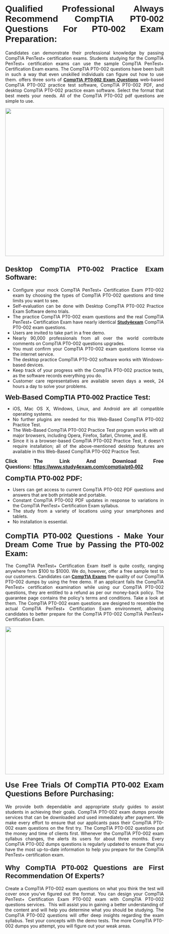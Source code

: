 <h1 style="text-align: justify;"><span style="font-family:Verdana,Geneva,sans-serif;"><strong>Qualified Professional Always Recommend CompTIA PT0-002 Questions For PT0-002 Exam Preparation:</strong></span></h1>

<p style="text-align: justify;">Candidates can demonstrate their professional knowledge by passing CompTIA PenTest+ certification exams. Students studying for the CompTIA PenTest+ certification exams can use the sample CompTIA PenTest+ Certification Exam exams. The CompTIA PT0-002 questions have been built in such a way that even unskilled individuals can figure out how to use them. offers three sorts of <a href="https://www.study4exam.com/comptia/pt0-002" target="_blank"><span style="font-family:Verdana,Geneva,sans-serif;"><strong>CompTIA PT0-002 Exam Questions</strong></span></a> web-based CompTIA PT0-002 practice test software, CompTIA PT0-002 PDF, and desktop CompTIA PT0-002 practice exam software. Select the format that best meets your needs. All of the CompTIA PT0-002 pdf questions are simple to use.</p>

<p style="text-align: justify;"><a href="https://www.study4exam.com/comptia/pt0-002" target="_blank"><img alt="" src="https://www.thequestionanswers.com/wp-content/uploads/2022/02/imgpsh_fullsize_anim-1.webp" style="width: 100%; height: 470px;" /></a></p>

<h2 style="text-align: justify;"><span style="font-family:Verdana,Geneva,sans-serif;"><strong><span style="font-size:22px;">Desktop CompTIA PT0-002 Practice Exam Software:</span></strong></span></h2>

<ul>
	<li style="text-align: justify;">Configure your mock CompTIA PenTest+ Certification Exam PT0-002 exam by choosing the types of CompTIA PT0-002 questions and time limits you want to see.</li>
	<li style="text-align: justify;">Self-evaluation can be done with Desktop CompTIA PT0-002 Practice Exam Software demo trials.</li>
	<li style="text-align: justify;">The practice CompTIA PT0-002 exam questions and the real CompTIA PenTest+ Certification Exam have nearly identical <a href="https://www.study4exam.com/" target="_blank"><span style="font-family:Verdana,Geneva,sans-serif;"><strong>Study4exam</strong></span></a> CompTIA PT0-002 exam questions.</li>
	<li style="text-align: justify;">Users are invited to take part in a free demo.</li>
	<li style="text-align: justify;">Nearly 90,000 professionals from all over the world contribute comments on CompTIA PT0-002 questions upgrades.</li>
	<li style="text-align: justify;">You must confirm your CompTIA PT0-002 exam questions license via the internet service.</li>
	<li style="text-align: justify;">The desktop practice CompTIA PT0-002 software works with Windows-based devices.</li>
	<li style="text-align: justify;">Keep track of your progress with the CompTIA PT0-002 practice tests, as the software records everything you do.</li>
	<li style="text-align: justify;">Customer care representatives are available seven days a week, 24 hours a day to solve your problems.</li>
</ul>

<p style="text-align: justify;"><strong><span style="font-size:22px;"><span style="font-family:Verdana,Geneva,sans-serif;">Web-Based CompTIA PT0-002 Practice Test:</span></span></strong></p>

<ul>
	<li style="text-align: justify;">iOS, Mac OS X, Windows, Linux, and Android are all compatible operating systems.</li>
	<li style="text-align: justify;">No further plugins are needed for this Web-Based CompTIA PT0-002 Practice Test.</li>
	<li style="text-align: justify;">The Web-Based CompTIA PT0-002 Practice Test program works with all major browsers, including Opera, Firefox, Safari, Chrome, and IE.</li>
	<li style="text-align: justify;">Since it is a browser-based CompTIA PT0-002 Practice Test, it doesn't require installation; all of the above-mentioned desktop features are available in this Web-Based CompTIA PT0-002 Practice Test.</li>
</ul>

<p style="text-align: justify;"><span style="font-size:16px;"><span style="font-family:Tahoma,Geneva,sans-serif;"><strong>Click The Link And Download Free Questions:</strong> <strong><a href="https://www.study4exam.com/comptia/pt0-002" target="_blank">https://www.study4exam.com/comptia/pt0-002</a></strong></span></span></p>

<p style="text-align: justify;"><strong><span style="font-size:22px;"><span style="font-family:Verdana,Geneva,sans-serif;">CompTIA PT0-002 PDF:</span></span></strong></p>

<ul>
	<li style="text-align: justify;">Users can get access to current CompTIA PT0-002 PDF questions and answers that are both printable and portable.</li>
	<li style="text-align: justify;">Constant CompTIA PT0-002 PDF updates in response to variations in the CompTIA PenTest+ Certification Exam syllabus.</li>
	<li style="text-align: justify;">The study from a variety of locations using your smartphones and tablets.</li>
	<li style="text-align: justify;">No installation is essential.</li>
</ul>

<h3 style="text-align: justify;"><span style="font-family:Verdana,Geneva,sans-serif;"><strong><span style="font-size:24px;">CompTIA PT0-002 Questions - Make Your Dream Come True by Passing the PT0-002 Exam:</span></strong></span></h3>

<p style="text-align: justify;">The CompTIA PenTest+ Certification Exam itself is quite costly, ranging anywhere from $100 to $1000. We do, however, offer a free sample test to our customers. Candidates can <a href="https://www.study4exam.com/comptia-exams" target="_blank"><span style="font-family:Verdana,Geneva,sans-serif;"><strong>CompTIA Exams</strong></span></a> the quality of our CompTIA PT0-002 dumps by using the free demo. If an applicant fails the CompTIA PenTest+ certification examination while using our CompTIA PT0-002 questions, they are entitled to a refund as per our money-back policy. The guarantee page contains the policy's terms and conditions. Take a look at them. The CompTIA PT0-002 exam questions are designed to resemble the actual CompTIA PenTest+ Certification Exam environment, allowing candidates to better prepare for the CompTIA PT0-002 CompTIA PenTest+ Certification Exam.</p>

<p style="text-align: center;"><a href="https://www.study4exam.com/comptia/pt0-002" target="_blank"><img alt="" src="https://www.thequestionanswers.com/wp-content/uploads/2022/02/imgpsh_fullsize_anim.webp" style="width: 100%; height: 470px;" /></a></p>

<h4 style="text-align: justify;"><span style="font-family:Verdana,Geneva,sans-serif;"><strong><span style="font-size:24px;">Use Free Trials Of CompTIA PT0-002 Exam Questions Before Purchasing:</span></strong></span></h4>

<p style="text-align: justify;">We provide both dependable and appropriate study guides to assist students in achieving their goals. CompTIA PT0-002 exam dumps provide services that can be downloaded and used immediately after payment. We make every effort to ensure that our applicants pass their CompTIA PT0-002 exam questions on the first try. The CompTIA PT0-002 questions put the money and time of clients first. Whenever the CompTIA PT0-002 exam syllabus changes, the alerts its users for about three months. Every CompTIA PT0-002 dumps questions is regularly updated to ensure that you have the most up-to-date information to help you prepare for the CompTIA PenTest+ certification exam.</p>

<h4 style="text-align: justify;"><strong><span style="font-family:Verdana,Geneva,sans-serif;"><span style="font-size:22px;">Why CompTIA PT0-002 Questions are First Recommendation Of Experts?</span></span></strong></h4>

<p style="text-align: justify;">Create a CompTIA PT0-002 exam questions on what you think the test will cover once you've figured out the format. You can design your CompTIA PenTest+ Certification Exam PT0-002 exam with CompTIA PT0-002 questions services.  This will assist you in gaining a better understanding of the content and will help you determine what you should be studying. The CompTIA PT0-002 questions will offer deep insights regarding the exam syllabus. Test your concepts with the demo tests. The more CompTIA PT0-002 dumps you attempt, you will figure out your weak areas. </p>
